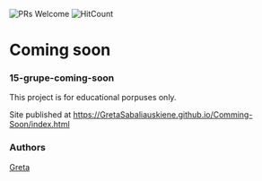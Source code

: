 ![PRs Welcome](https://img.shields.io/badge/PRs-welcome-brightgreen.svg)
![HitCount](http://hits.dwyl.io/GretaSabaliauskiene/Comming-Soon.svg)

# Coming soon
### 15-grupe-coming-soon

This project is for educational porpuses only.

Site published at https://GretaSabaliauskiene.github.io/Comming-Soon/index.html

### Authors
[Greta](https://github.com/GretaSabaliauskiene)

